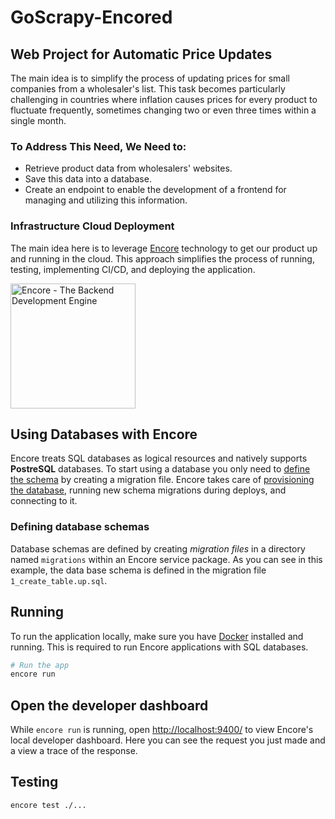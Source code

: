 # GoScrapy-Encored

## Web Project for Automatic Price Updates

The main idea is to simplify the process of updating prices for small companies from a wholesaler's list. This task becomes particularly challenging in countries where inflation causes prices for every product to fluctuate frequently, sometimes changing two or even three times within a single month.

### To Address This Need, We Need to:

- Retrieve product data from wholesalers' websites.
- Save this data into a database.
- Create an endpoint to enable the development of a frontend for managing and utilizing this information.

### Infrastructure Cloud Deployment

The main idea here is to leverage [Encore](https://encore.dev) technology to get our product up and running in the cloud. This approach simplifies the process of running, testing, implementing CI/CD, and deploying the application.

<img width="200px" src="https://encore.dev/assets/branding/logo/logo.svg" alt="Encore - The Backend Development Engine" />

## Using Databases with Encore

Encore treats SQL databases as logical resources and natively supports **PostreSQL** databases.
To start using a database you only need to [define the schema](https://encore.dev/docs/primitives/databases#defining-a-database-schema) by creating a migration file. Encore takes care of [provisioning the database](https://encore.dev/docs/primitives/databases#provisioning-databases), running new schema migrations during deploys, and connecting to it.

### Defining database schemas

Database schemas are defined by creating *migration files* in a directory named `migrations`
within an Encore service package. As you can see in this example, the data base schema is defined in the migration file `1_create_table.up.sql`.

## Running

To run the application locally, make sure you have [Docker](https://docker.com) installed and running. This is required to run Encore applications with SQL databases.

```bash
# Run the app
encore run
```

## Open the developer dashboard

While `encore run` is running, open <http://localhost:9400/> to view Encore's local developer dashboard.
Here you can see the request you just made and a view a trace of the response.

## Testing

```bash
encore test ./...
```
